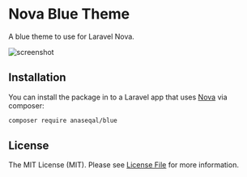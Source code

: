 # Nova Blue Theme

A blue theme to use for Laravel Nova.



![screenshot](https://i.imgur.com/UtiJWqW.png)

## Installation

You can install the package in to a Laravel app that uses [Nova](https://nova.laravel.com) via composer:

```bash
composer require anaseqal/blue
```


## License

The MIT License (MIT). Please see [License File](LICENSE) for more information.


